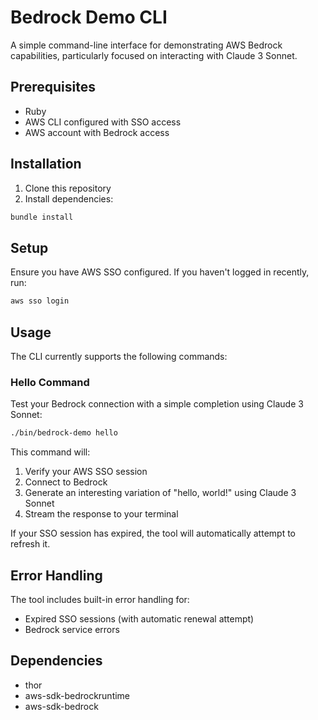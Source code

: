 # Bedrock Demo CLI

A simple command-line interface for demonstrating AWS Bedrock capabilities, particularly focused on interacting with Claude 3 Sonnet.

## Prerequisites

- Ruby
- AWS CLI configured with SSO access
- AWS account with Bedrock access

## Installation

1. Clone this repository
2. Install dependencies:

```bash
bundle install
```

## Setup

Ensure you have AWS SSO configured. If you haven't logged in recently, run:

```bash
aws sso login
```

## Usage

The CLI currently supports the following commands:

### Hello Command

Test your Bedrock connection with a simple completion using Claude 3 Sonnet:

```bash
./bin/bedrock-demo hello
```

This command will:
1. Verify your AWS SSO session
2. Connect to Bedrock
3. Generate an interesting variation of "hello, world!" using Claude 3 Sonnet
4. Stream the response to your terminal

If your SSO session has expired, the tool will automatically attempt to refresh it.

## Error Handling

The tool includes built-in error handling for:
- Expired SSO sessions (with automatic renewal attempt)
- Bedrock service errors

## Dependencies

- thor
- aws-sdk-bedrockruntime
- aws-sdk-bedrock